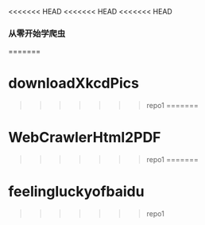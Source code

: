<<<<<<< HEAD
<<<<<<< HEAD
<<<<<<< HEAD
### 从零开始学爬虫 ###
=======
# downloadXkcdPics
>>>>>>> repo1
=======
# WebCrawlerHtml2PDF
>>>>>>> repo1
=======
# feelingluckyofbaidu
>>>>>>> repo1
